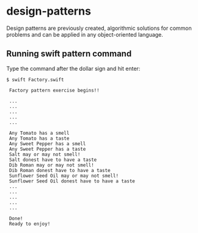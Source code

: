 # design-patterns
Design patterns are previously created, algorithmic solutions for common problems and can be applied in any object-oriented language.

Running swift pattern command
-----------------------------

Type the command after the dollar sign and hit enter:

```
$ swift Factory.swift

 Factory pattern exercise begins!!

 ... 
 ... 
 ...  
 ...  
 ... 

 Any Tomato has a smell
 Any Tomato has a taste
 Any Sweet Pepper has a smell
 Any Sweet Pepper has a taste
 Salt may or may not smell!
 Salt donest have to have a taste
 Dib Roman may or may not smell!
 Dib Roman donest have to have a taste
 Sunflower Seed Oil may or may not smell!
 Sunflower Seed Oil donest have to have a taste
 ... 
 ... 
 ...  
 ...  
 ... 

 Done!
 Ready to enjoy! 
 

```